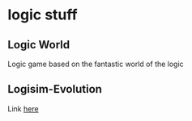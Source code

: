 # logic stuff

## Logic World

Logic game based on the fantastic world of the logic

## Logisim-Evolution

Link [here](https://github.com/logisim-evolution/logisim-evolution)

